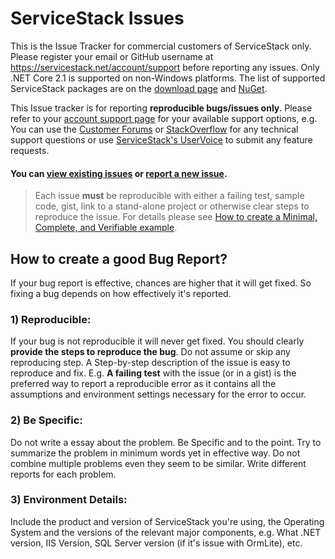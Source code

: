 ServiceStack Issues
===================

This is the Issue Tracker for commercial customers of ServiceStack only. 
Please register your email or GitHub username at https://servicestack.net/account/support before reporting any issues. 
Only .NET Core 2.1 is supported on non-Windows platforms. The list of supported ServiceStack packages are on the [download page](https://servicestack.net/download) and [NuGet](https://www.nuget.org/profiles/ServiceStack/).

This Issue tracker is for reporting **reproducible bugs/issues only**. Please refer to your [account support page](https://servicestack.net/account/support) for your available support options, e.g. You can use the [Customer Forums](https://forums.servicestack.net/) or [StackOverflow](http://stackoverflow.com/questions/ask) for any technical support questions or use [ServiceStack's UserVoice](http://servicestack.uservoice.com/forums/176786-feature-requests) to submit any feature requests.

#### You can [view existing issues](https://github.com/ServiceStack/Issues/issues) or [report a new issue](https://github.com/ServiceStack/Issues/issues/new).

> Each issue **must** be reproducible with either a failing test, sample code, gist, link to a stand-alone project or otherwise clear steps to reproduce the issue. For details please see [How to create a Minimal, Complete, and Verifiable example](http://stackoverflow.com/help/mcve).

## How to create a good Bug Report?

If your bug report is effective, chances are higher that it will get fixed. So fixing a bug depends on how 
effectively it's reported.

### 1) Reproducible:

If your bug is not reproducible it will never get fixed. You should clearly **provide the steps to reproduce the bug**. 
Do not assume or skip any reproducing step. A Step-by-step description of the issue is easy to reproduce and fix.
E.g. **A failing test** with the issue (or in a gist) is the preferred way to report a reproducible error as it contains 
all the assumptions and environment settings necessary for the error to occur. 

### 2) Be Specific:

Do not write a essay about the problem. Be Specific and to the point. Try to summarize the problem in minimum 
words yet in effective way. Do not combine multiple problems even they seem to be similar. 
Write different reports for each problem.

### 3) Environment Details:

Include the product and version of ServiceStack you're using, the Operating System and the versions of the relevant
major components, e.g. What .NET version, IIS Version, SQL Server version (if it's issue with OrmLite), etc.
